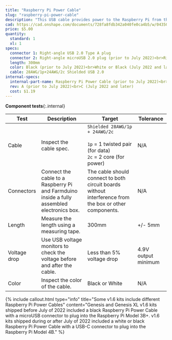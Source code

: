 ```yaml
---
title: "Raspberry Pi Power Cable"
slug: "raspberry-pi-power-cable"
description: "This USB cable provides power to the Raspberry Pi from the Farmduino's built-in 12v to 5v to USB circuitry."
cad: https://cad.onshape.com/documents/728fa8fdb342a040fe0ca4b5/w/0435033a7c78b02e71d0f721/e/39fd9b15b6fd66bc8bbef108?configuration=List_UkTucQjOe0Ti5f%3DType_C&renderMode=0&uiState=6255dbcb46b4a5023f0aea65
price: $5.00
quantity:
  standard: 1
  xl: 1
specs:
  connector 1: Right-angle USB 2.0 Type A plug
  connector 2: Right-angle microUSB 2.0 plug (prior to July 2022)<br>Right-angle USB-C plug (July 2022 and later)
  length: 300mm
  color: Black (prior to July 2022)<br>White or Black (July 2022 and later)
  cable: 28AWG/1p+24AWG/2c Shielded USB 2.0
internal-specs:
  internal-part-name: Raspberry Pi Power Cable (prior to July 2022)<br>Raspberry Pi Power Cable - Type C (July 2022 and later)
  rev: A (prior to July 2022)<br>C (July 2022 and later)
  cost: $1.19
---
```


**Component tests**{:.internal}

|Test         |Description  |Target       |Tolerance    |
|-------------|-------------|-------------|-------------|
|Cable        |Inspect the cable spec.|`Shielded 28AWG/1p + 24AWG/2c`<br><br>`1p` = 1 twisted pair (for data)<br>`2c` = 2 core (for power)|N/A
|Connectors   |Connect the cable to a Raspberry Pi and Farmduino inside a fully assembled electronics box.|The cable should connect to both circuit boards without interference from the box or other components.|N/A
|Length       |Measure the length using a measuring tape.|300mm|+/- 5mm
|Voltage drop |Use USB voltage monitors to check the voltage before and after the cable.|Less than 5% voltage drop|4.9V output minimum
|Color        |Inspect the color of the cable.|Black or White|N/A


{%
include callout.html
type="info"
title="Some v1.6 kits include different Raspberry Pi Power Cables"
content="Genesis and Genesis XL v1.6 kits shipped before July of 2022 included a black Raspberry Pi Power Cable with a microUSB connector to plug into the Raspberry Pi Model 3B+. v1.6 kits shipped during or after July of 2022 included a white or black Raspberry Pi Power Cable with a USB-C connector to plug into the Raspberry Pi Model 4B."
%}